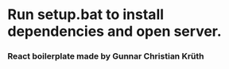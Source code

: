 # Run setup.bat to install dependencies and open server.
### React boilerplate made by Gunnar Christian Krüth
